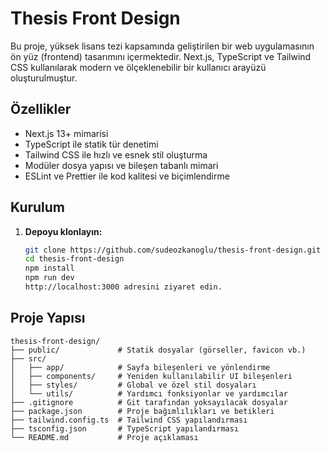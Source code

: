 # Thesis Front Design

Bu proje, yüksek lisans tezi kapsamında geliştirilen bir web uygulamasının ön yüz (frontend) tasarımını içermektedir. Next.js, TypeScript ve Tailwind CSS kullanılarak modern ve ölçeklenebilir bir kullanıcı arayüzü oluşturulmuştur.

## Özellikler

- Next.js 13+ mimarisi
- TypeScript ile statik tür denetimi
- Tailwind CSS ile hızlı ve esnek stil oluşturma
- Modüler dosya yapısı ve bileşen tabanlı mimari
- ESLint ve Prettier ile kod kalitesi ve biçimlendirme

## Kurulum

1. **Depoyu klonlayın:**

   ```bash
   git clone https://github.com/sudeozkanoglu/thesis-front-design.git
   cd thesis-front-design
   npm install
   npm run dev
   http://localhost:3000 adresini ziyaret edin.

## Proje Yapısı
    thesis-front-design/
    ├── public/             # Statik dosyalar (görseller, favicon vb.)
    ├── src/
    │   ├── app/            # Sayfa bileşenleri ve yönlendirme
    │   ├── components/     # Yeniden kullanılabilir UI bileşenleri
    │   ├── styles/         # Global ve özel stil dosyaları
    │   └── utils/          # Yardımcı fonksiyonlar ve yardımcılar
    ├── .gitignore          # Git tarafından yoksayılacak dosyalar
    ├── package.json        # Proje bağımlılıkları ve betikleri
    ├── tailwind.config.ts  # Tailwind CSS yapılandırması
    ├── tsconfig.json       # TypeScript yapılandırması
    └── README.md           # Proje açıklaması